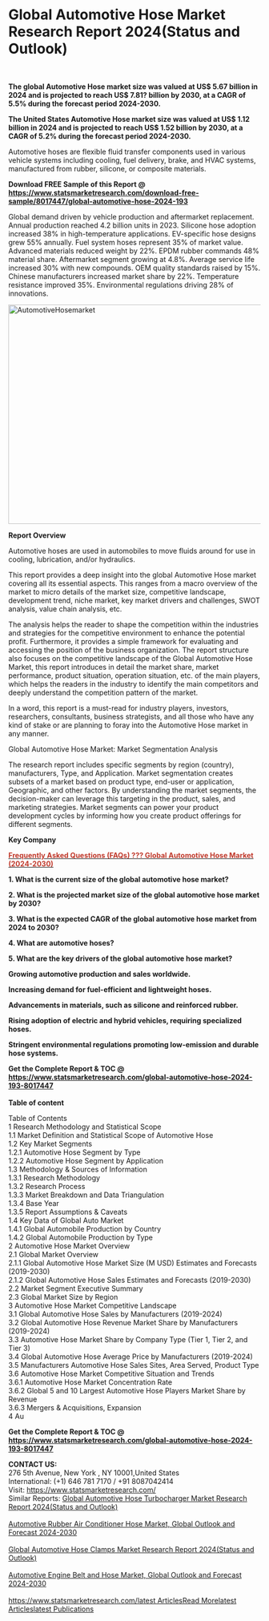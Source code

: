 <h1>Global Automotive Hose Market Research Report 2024(Status and Outlook)</h1><br/><p><strong>The global Automotive Hose market size was valued at US$ 5.67 billion in 2024 and is projected to reach US$ 7.81? billion by 2030, at a <strong>CAGR</strong> of 5.5% during the forecast period 2024-2030.</strong></p><p><strong>The United States Automotive Hose market size was valued at US$ 1.12 billion in 2024 and is projected to reach US$ 1.52 billion by 2030, at a <strong>CAGR</strong> of 5.2% during the forecast period 2024-2030.</strong></p><p>Automotive hoses are flexible fluid transfer components used in various vehicle systems including cooling, fuel delivery, brake, and HVAC systems, manufactured from rubber, silicone, or composite materials.</p><p><strong>Download FREE Sample of this Report @ <a href="https://www.statsmarketresearch.com/download-free-sample/8017447/global-automotive-hose-2024-193">https://www.statsmarketresearch.com/download-free-sample/8017447/global-automotive-hose-2024-193</a></strong></p><p>Global demand driven by vehicle production and aftermarket replacement. Annual production reached 4.2 billion units in 2023. Silicone hose adoption increased 38% in high-temperature applications. EV-specific hose designs grew 55% annually. Fuel system hoses represent 35% of market value. Advanced materials reduced weight by 22%. EPDM rubber commands 48% material share. Aftermarket segment growing at 4.8%. Average service life increased 30% with new compounds. OEM quality standards raised by 15%. Chinese manufacturers increased market share by 22%. Temperature resistance improved 35%. Environmental regulations driving 28% of innovations.</p><p><img alt="AutomotiveHosemarket" src="https://www.grandresearchstore.com/assets/report-images/AutomotiveHosemarket.png" style="width: 730px; height: 438px;"></p><p><strong style="text-align:center">Report Overview</strong></p><p>Automotive hoses are used in automobiles to move fluids around for use in cooling, lubrication, and/or hydraulics.</p><p>This report provides a deep insight into the global Automotive Hose market covering all its essential aspects. This ranges from a macro overview of the market to micro details of the market size, competitive landscape, development trend, niche market, key market drivers and challenges, SWOT analysis, value chain analysis, etc.</p><p>The analysis helps the reader to shape the competition within the industries and strategies for the competitive environment to enhance the potential profit. Furthermore, it provides a simple framework for evaluating and accessing the position of the business organization. The report structure also focuses on the competitive landscape of the Global Automotive Hose Market, this report introduces in detail the market share, market performance, product situation, operation situation, etc. of the main players, which helps the readers in the industry to identify the main competitors and deeply understand the competition pattern of the market.</p><p>In a word, this report is a must-read for industry players, investors, researchers, consultants, business strategists, and all those who have any kind of stake or are planning to foray into the Automotive Hose market in any manner.</p><p>Global Automotive Hose Market: Market Segmentation Analysis</p><p>The research report includes specific segments by region (country), manufacturers, Type, and Application. Market segmentation creates subsets of a market based on product type, end-user or application, Geographic, and other factors. By understanding the market segments, the decision-maker can leverage this targeting in the product, sales, and marketing strategies. Market segments can power your product development cycles by informing how you create product offerings for different segments.</p><p><strong>Key Company</strong></p><p data-end="87" data-start="0"><u><span style="color:#c0392b;"><strong data-end="85" data-start="4">Frequently Asked Questions (FAQs) ??? Global Automotive Hose Market (2024-2030)</strong></span></u></p><p data-end="165" data-start="89"><strong data-end="163" data-start="94">1. What is the current size of the global automotive hose market?</strong></p><p data-end="343" data-start="250"><strong data-end="341" data-start="255">2. What is the projected market size of the global automotive hose market by 2030?</strong></p><p data-end="504" data-start="409"><strong data-end="502" data-start="414">3. What is the expected <strong>CAGR</strong> of the global automotive hose market from 2024 to 2030?</strong></p><p data-end="632" data-start="592"><strong data-end="630" data-start="597">4. What are automotive hoses?</strong></p><p data-end="890" data-start="814"><strong data-end="888" data-start="819">5. What are the key drivers of the global automotive hose market?</strong></p><p><strong data-end="947" data-start="893">Growing automotive production and sales worldwide.</strong></p><p><strong data-end="1015" data-start="952">Increasing demand for fuel-efficient and lightweight hoses.</strong></p><p><strong data-end="1090" data-start="1020">Advancements in materials, such as silicone and reinforced rubber.</strong></p><p><strong data-end="1176" data-start="1095">Rising adoption of electric and hybrid vehicles, requiring specialized hoses.</strong></p><p><strong data-end="1269" data-start="1181">Stringent environmental regulations promoting low-emission and durable hose systems.</strong></p><div><b>Get the Complete Report & TOC @ <a href="https://www.statsmarketresearch.com/global-automotive-hose-2024-193-8017447">https://www.statsmarketresearch.com/global-automotive-hose-2024-193-8017447</a></b></div><br><b>Table of content</b><p>Table of Contents<br /> 1 Research Methodology and Statistical Scope<br /> 1.1 Market Definition and Statistical Scope of Automotive Hose<br /> 1.2 Key Market Segments<br /> 1.2.1 Automotive Hose Segment by Type<br /> 1.2.2 Automotive Hose Segment by Application<br /> 1.3 Methodology & Sources of Information<br /> 1.3.1 Research Methodology<br /> 1.3.2 Research Process<br /> 1.3.3 Market Breakdown and Data Triangulation<br /> 1.3.4 Base Year<br /> 1.3.5 Report Assumptions & Caveats<br /> 1.4 Key Data of Global Auto Market<br /> 1.4.1 Global Automobile Production by Country<br /> 1.4.2 Global Automobile Production by Type<br /> 2 Automotive Hose Market Overview<br /> 2.1 Global Market Overview<br /> 2.1.1 Global Automotive Hose Market Size (M USD) Estimates and Forecasts (2019-2030)<br /> 2.1.2 Global Automotive Hose Sales Estimates and Forecasts (2019-2030)<br /> 2.2 Market Segment Executive Summary<br /> 2.3 Global Market Size by Region<br /> 3 Automotive Hose Market Competitive Landscape<br /> 3.1 Global Automotive Hose Sales by Manufacturers (2019-2024)<br /> 3.2 Global Automotive Hose Revenue Market Share by Manufacturers (2019-2024)<br /> 3.3 Automotive Hose Market Share by Company Type (Tier 1, Tier 2, and Tier 3)<br /> 3.4 Global Automotive Hose Average Price by Manufacturers (2019-2024)<br /> 3.5 Manufacturers Automotive Hose Sales Sites, Area Served, Product Type<br /> 3.6 Automotive Hose Market Competitive Situation and Trends<br /> 3.6.1 Automotive Hose Market Concentration Rate<br /> 3.6.2 Global 5 and 10 Largest Automotive Hose Players Market Share by Revenue<br /> 3.6.3 Mergers & Acquisitions, Expansion<br /> 4 Au<br><div><b>Get the Complete Report & TOC @ <a href="https://www.statsmarketresearch.com/global-automotive-hose-2024-193-8017447">https://www.statsmarketresearch.com/global-automotive-hose-2024-193-8017447</a></b></div></p> <b>CONTACT US:</b><br>276 5th Avenue, New York , NY 10001,United States<br>International: (+1) 646 781 7170 / +91 8087042414<br>Visit: <a href="https://www.statsmarketresearch.com/">https://www.statsmarketresearch.com/</a><br>Similar Reports: <a href="https://www.statsmarketresearch.com/global-automotive-hose-2024-193-8017447">Global Automotive Hose Turbocharger Market Research Report 2024(Status and Outlook)</a><br/><br/><a href="https://www.statsmarketresearch.com/global-automotive-hose-2024-193-8017447">Automotive Rubber Air Conditioner Hose Market, Global Outlook and Forecast 2024-2030</a><br/><br/><a href="https://www.statsmarketresearch.com/global-automotive-hose-2024-193-8017447">Global Automotive Hose Clamps Market Research Report 2024(Status and Outlook)</a><br/><br/><a href="https://www.statsmarketresearch.com/global-automotive-hose-2024-193-8017447">Automotive Engine Belt and Hose Market, Global Outlook and Forecast 2024-2030</a><br/><br/><a href="https://gyeongbokgung.com">https://www.statsmarketresearch.com/</a><a href="https://hallyeomaritime.com">latest Articles</a><a href="https://jingwansa.com">Read More</a><a href=https://nguoiviet.jp/">latest Articles</a><a href="https://www.intelmarketresearch.com/">latest Publications</a>